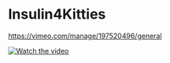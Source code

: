 # Insulin4Kitties

https://vimeo.com/manage/197520496/general

[![Watch the video](http://kyle-crockett.com/wp-content/uploads/2018/09/i4k-gui.png)](https://vimeo.com/manage/197520496/general)
